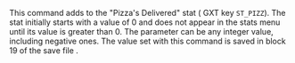 This command adds to the "Pizza's Delivered" stat ( GXT key `ST_PIZZ`). The stat initially starts with a value of 0 and does not appear in the stats menu until its value is greater than 0. The parameter can be any integer value, including negative ones. The value set with this command is saved in block 19 of the save file .

